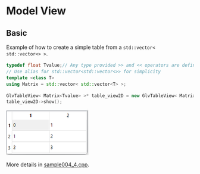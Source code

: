 # Model View

## Basic

Example of how to create a simple table from a <code>std::vector< std::vector<> ></code>.

```cpp
typedef float Tvalue;// Any type provided >> and << operators are defined
// Use alias for std::vector<std::vector<>> for simplicity
template <class T>
using Matrix = std::vector< std::vector<T> >;
```

```cpp
GlvTableView< Matrix<Tvalue> >* table_view2D = new GlvTableView< Matrix<Tvalue> >(matrix2D);
table_view2D->show();
```

![sample004_4](../../images/samples/sample004_4.png)

More details in [sample004_4.cpp](/src/src_samples/src_sample004_4/sample004_4.cpp).